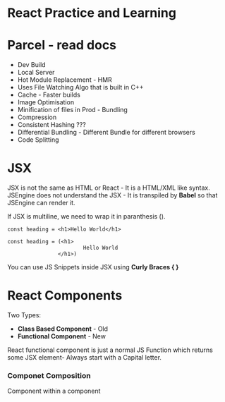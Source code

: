 # React Practice and Learning

# Parcel - read docs
- Dev Build
- Local Server
- Hot Module Replacement - HMR
- Uses File Watching Algo that is built in C++
- Cache - Faster builds
- Image Optimisation
- Minification of files in Prod - Bundling
- Compression
- Consistent Hashing ???
- Differential Bundling - Different Bundle for different browsers
- Code Splitting

# JSX 
JSX is not the same as HTML or React - It is a HTML/XML like syntax.
JSEngine does not understand the JSX - It is transpiled by <b>Babel</b> so that JSEngine can render it.

If JSX is multiline, we need to wrap it in paranthesis ().

```
const heading = <h1>Hello World</h1>

const heading = (<h1>
                        Hello World
                </h1>)

```

You can use JS Snippets inside JSX using **Curly Braces { }**

# React Components

Two Types:
- **Class Based Component** - Old
- **Functional Component** - New

React functional component is just a normal JS Function which returns some JSX element- Always start with a Capital letter.

### Componet Composition
Component within a component
